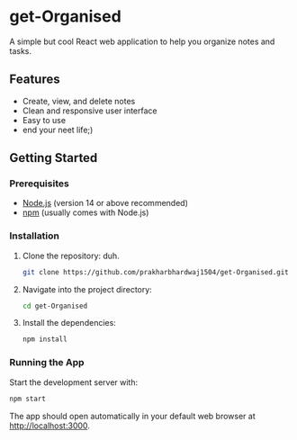 # get-Organised

A simple but cool React web application to help you organize notes and tasks.

## Features

- Create, view, and delete notes
- Clean and responsive user interface
- Easy to use
- end your neet life;)
## Getting Started

### Prerequisites

- [Node.js](https://nodejs.org/) (version 14 or above recommended)
- [npm](https://www.npmjs.com/) (usually comes with Node.js)

### Installation

1. Clone the repository: duh.
    ```bash
    git clone https://github.com/prakharbhardwaj1504/get-Organised.git
    ```
2. Navigate into the project directory:
    ```bash
    cd get-Organised
    ```
3. Install the dependencies:
    ```bash
    npm install
    ```

### Running the App

Start the development server with:

```bash
npm start
```

The app should open automatically in your default web browser at [http://localhost:3000](http://localhost:3000).



